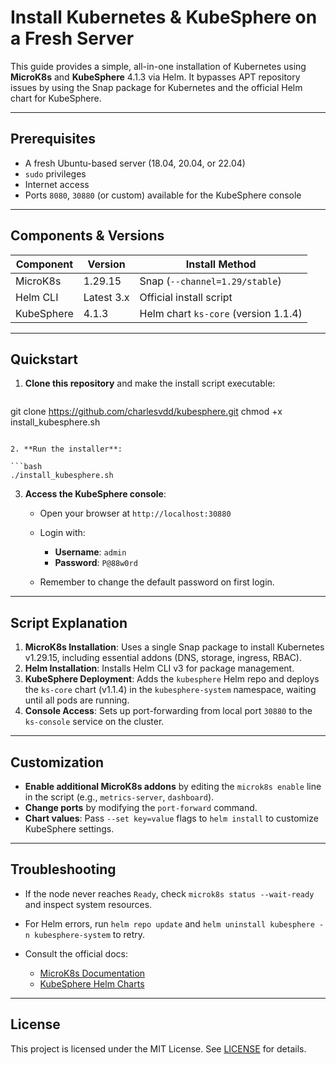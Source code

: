 # Install Kubernetes & KubeSphere on a Fresh Server

This guide provides a simple, all-in-one installation of Kubernetes using **MicroK8s** and **KubeSphere** 4.1.3 via Helm. It bypasses APT repository issues by using the Snap package for Kubernetes and the official Helm chart for KubeSphere.

---

## Prerequisites

* A fresh Ubuntu-based server (18.04, 20.04, or 22.04)
* `sudo` privileges
* Internet access
* Ports `8080`, `30880` (or custom) available for the KubeSphere console

---

## Components & Versions

| Component  | Version    | Install Method                       |
| ---------- | ---------- | ------------------------------------ |
| MicroK8s   | 1.29.15    | Snap (`--channel=1.29/stable`)       |
| Helm CLI   | Latest 3.x | Official install script              |
| KubeSphere | 4.1.3      | Helm chart `ks-core` (version 1.1.4) |

---

## Quickstart

1. **Clone this repository** and make the install script executable:

   ```bash
git clone https://github.com/charlesvdd/kubesphere.git
   chmod +x install_kubesphere.sh
   ```

2. **Run the installer**:

   ```bash
   ./install_kubesphere.sh
   ```

3. **Access the KubeSphere console**:

   * Open your browser at `http://localhost:30880`
   * Login with:

     * **Username**: `admin`
     * **Password**: `P@88w0rd`
   * Remember to change the default password on first login.

---

## Script Explanation

1. **MicroK8s Installation**: Uses a single Snap package to install Kubernetes v1.29.15, including essential addons (DNS, storage, ingress, RBAC).
2. **Helm Installation**: Installs Helm CLI v3 for package management.
3. **KubeSphere Deployment**: Adds the `kubesphere` Helm repo and deploys the `ks-core` chart (v1.1.4) in the `kubesphere-system` namespace, waiting until all pods are running.
4. **Console Access**: Sets up port-forwarding from local port `30880` to the `ks-console` service on the cluster.

---

## Customization

* **Enable additional MicroK8s addons** by editing the `microk8s enable` line in the script (e.g., `metrics-server`, `dashboard`).
* **Change ports** by modifying the `port-forward` command.
* **Chart values**: Pass `--set key=value` flags to `helm install` to customize KubeSphere settings.

---

## Troubleshooting

* If the node never reaches `Ready`, check `microk8s status --wait-ready` and inspect system resources.
* For Helm errors, run `helm repo update` and `helm uninstall kubesphere -n kubesphere-system` to retry.
* Consult the official docs:

  * [MicroK8s Documentation](https://microk8s.io/docs)
  * [KubeSphere Helm Charts](https://charts.kubesphere.io/main)

---

## License

This project is licensed under the MIT License. See [LICENSE](LICENSE) for details.
